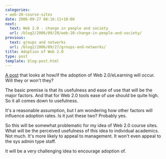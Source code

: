 ```yaml
---
categories:
- web-20-course-sites
date: 2006-09-27 08:16:11+10:00
next:
  text: Web 2.0 - change in people and society
  url: /blog2/2006/09/28/web-20-change-in-people-and-society/
previous:
  text: groups and networks
  url: /blog2/2006/09/27/groups-and-networks/
title: Adoption of Web 2.0
type: post
template: blog-post.html
---
```

[A post](http://elearningtech.blogspot.com/2006/09/adoption-of-web-20-and-elearning-20.html) that looks at how/if the adoption of Web 2.0/eLearning will occur. Will they or won't they?

The basic premise is that its usefulness and ease of use that will be the major factors. And that for Web 2.0 tools ease of use should be quite high. So it all comes down to usefulness.

It's a reasonable assumption, but I am wondering how other factors will influence adoption rates. Is it just these two? Probably yes.

So this will be somewhat problematic for my idea of Web 2.0 course sites. What will be the perceived usefulness of this idea to individual academics. Not much. It's more likely to appeal to management. It won't even appeal to the sys admin type staff.

It will be a very challenging idea to encourage adoption of.